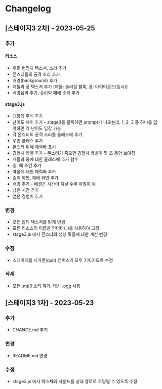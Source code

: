# Changelog

## [스테이지3 2차] - 2023-05-25

### 추가
#### 리소스
- 우민 변명자 텍스쳐, 소리 추가
- 몬스터들의 공격 소리 추가
- 배경(background) 추가
- 패들과 공 텍스쳐 추가 (패들: 슬라임 블록, 공: 다이아몬드(임시))
- 배경음악 추가, 승리와 패배 소리 추가

#### stage3.js
- 대량의 주석 추가
- 난이도 차이 추가 - stage3를 클릭하면 prompt가 나오는데, 1, 2, 3 중 하나를 입력하면 각 난이도 입장 가능
- 각 몬스터의 공격 소리를 클래스에 추가
- 우민 클래스 추가
- 몬스터 위에 체력바 표시
- 경험치 라벨 추가 - 몬스터가 죽으면 경험치 라벨이 몇 초 동안 보여짐
- 패들과 공에 대한 클래스에 추가 함수
- 승, 패 조건 추가
- 마을에 대한 체력바 추가
- 승리 화면, 패배 화면 추가
- 배경 추가 - 배경은 시간이 지날 수록 아침이 됨
- 남은 시간 추가
- 얻은 경험치 추가

### 변경
- 모든 몹의 텍스쳐를 밝게 변경
- 모든 리소스의 이름을 언더바(_)를 사용하여 고침
- stage3.js 에서 몬스터의 생성 확률에 대한 계산 변경

### 수정
- 스테이지를 나가면(quit) 캔버스가 모두 지워지도록 수정 

### 삭제
- 모든 .mp3 소리 제거, 대신 .ogg 사용

## [스테이지3 1차] - 2023-05-23

### 추가
- CHANGE.md 추가

### 변경
- README.md 변경 

### 수정
- stage3.js 에서 텍스쳐와 사운드를 상대 경로로 로딩될 수 있도록 수정

